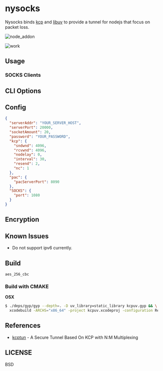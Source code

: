# nysocks

Nysocks binds [kcp](https://github.com/skywind3000/kcp) and [libuv](https://github.com/libuv/libuv) to provide a tunnel for nodejs that focus on packet loss.

![node_addon](https://cdn.rawgit.com/oyyd/kcpuv/b76a8cbd/imgs/node_addon.png)

![work](https://cdn.rawgit.com/oyyd/kcpuv/b76a8cbd/imgs/work.png)

## Usage

### SOCKS Clients

## CLI Options

## Config

```json
{
  "serverAddr": "YOUR_SERVER_HOST",
  "serverPort": 20000,
  "socketAmount": 20,
  "password": "YOUR_PASSWORD",
  "kcp": {
    "sndwnd": 4096,
    "rcvwnd": 4096,
    "nodelay": 0,
    "interval": 30,
    "resend": 2,
    "nc": 1
  },
  "pac": {
    "pacServerPort": 8090
  },
  "SOCKS": {
    "port": 1080
  }
}
```

## Encryption

## Known Issues

- Do not support ipv6 currently.

## Build

`aes_256_cbc`

### Build with CMAKE

**OSX**

```sh
$ ./deps/gyp/gyp --depth=. -D uv_library=static_library kcpuv.gyp && \
  xcodebuild -ARCHS="x86_64" -project kcpuv.xcodeproj -configuration Release -target kcpuv
```

## References

- [kcptun](https://github.com/xtaci/kcptun) - A Secure Tunnel Based On KCP with N:M Multiplexing

## LICENSE

BSD
